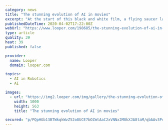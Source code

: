 ```yaml
---
category: news
title: "The stunning evolution of AI in movies"
excerpt: "At the start of this black and white film, a flying saucer lands in Washington D.C. and reveals a stoic defender in the robot Gort. This extremely powerful AI — capable of turning our military's weapons to dust — is entirely under the control of an alien named Klaatu. Throughout most of the film, Gort simply stands guard over the spacecraft ..."
publishedDateTime: 2020-04-02T17:22:00Z
webUrl: "https://www.looper.com/198685/the-stunning-evolution-of-ai-in-movies/"
type: article
quality: 39
heat: 39
published: false

provider:
  name: Looper
  domain: looper.com

topics:
  - AI in Robotics
  - AI

images:
  - url: "https://img2.looper.com/img/gallery/the-stunning-evolution-of-ai-in-movies/intro-1585847192.jpg"
    width: 1000
    height: 563
    title: "The stunning evolution of AI in movies"

secured: "p/PQpHGb13BTWkqkWvZ52o8UCE7bOZmtAaC2xVNNx2M8kXJA8taM/qbAAv3Pcc3usiTvW5VSlpm+LZLQCpTtB2ZpR2h//N2zQ2Sx1GVVGewoZpWDtr+fazC0lD4k47bwuZA16iXYsQ2QmU4ijliavvVW+DIQbpfZhokGfAYu/TUgpr8AxJoaBe/MbXsmWr4GNKBw/0t7Re6n92rs1FlgaToFFtWq0vhNdD6Ay7A2+UHjjFgFPoaknTGiTaqnXnf44kA1IWazcrRVGGeKwfLjS5it8t3sq++nGGlHsElXG5QHBPDM2ut0/LALEC26SdXF;BC+TYLVJwXqZ/b8dQxHB2Q=="
---
```


